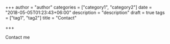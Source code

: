 +++
author = "author"
categories = ["category1", "category2"]
date = "2018-05-05T01:23:43+06:00"
description = "description"
draft = true
tags = ["tag1", "tag2"]
title = "Contact"

+++

Contact me
